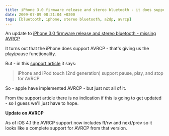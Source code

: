 ```yaml
---
title: iPhone 3.0 firmware release and stereo bluetooth - it does support AVRCP - just not all of it
date: 2009-07-09 08:21:04 +0200
tags: [bluetooth, iphone, stereo bluetooth, a2dp, avrcp]
---
```


An update to [iPhone 3.0 firmware release and stereo bluetooth - missing AVRCP](/2009/06/25/iphone-3-0-firmware-release-and-stereo-bluetooth-missing-avrcp)

It turns out that the iPhone does support AVRCP - that's giving us the play/pause functionality.

But - in this [support article](http://support.apple.com/kb/HT3647) it says:

> iPhone and iPod touch (2nd generation) support pause, play, and stop for AVRCP

So - apple have implemented AVRCP - but just not all of it.

From the support article there is no indication if this is going to get updated - so I guess we'll just have to hope.

**Update on AVRCP**

As of iOS 4.1 the AVRCP support now includes ff/rw and next/prev so it looks like a complete support for AVRCP from that version.
